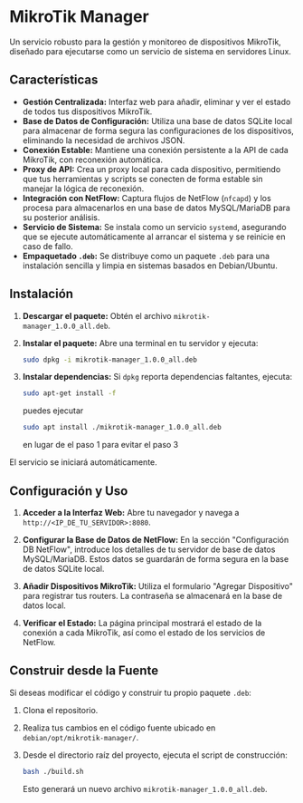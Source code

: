 # MikroTik Manager

Un servicio robusto para la gestión y monitoreo de dispositivos MikroTik, diseñado para ejecutarse como un servicio de sistema en servidores Linux.

## Características

* **Gestión Centralizada:** Interfaz web para añadir, eliminar y ver el estado de todos tus dispositivos MikroTik.
* **Base de Datos de Configuración:** Utiliza una base de datos SQLite local para almacenar de forma segura las configuraciones de los dispositivos, eliminando la necesidad de archivos JSON.
* **Conexión Estable:** Mantiene una conexión persistente a la API de cada MikroTik, con reconexión automática.
* **Proxy de API:** Crea un proxy local para cada dispositivo, permitiendo que tus herramientas y scripts se conecten de forma estable sin manejar la lógica de reconexión.
* **Integración con NetFlow:** Captura flujos de NetFlow (`nfcapd`) y los procesa para almacenarlos en una base de datos MySQL/MariaDB para su posterior análisis.
* **Servicio de Sistema:** Se instala como un servicio `systemd`, asegurando que se ejecute automáticamente al arrancar el sistema y se reinicie en caso de fallo.
* **Empaquetado `.deb`:** Se distribuye como un paquete `.deb` para una instalación sencilla y limpia en sistemas basados en Debian/Ubuntu.

## Instalación

1.  **Descargar el paquete:**
    Obtén el archivo `mikrotik-manager_1.0.0_all.deb`.

2.  **Instalar el paquete:**
    Abre una terminal en tu servidor y ejecuta:

    ```bash
    sudo dpkg -i mikrotik-manager_1.0.0_all.deb
    ```

3.  **Instalar dependencias:**
    Si `dpkg` reporta dependencias faltantes, ejecuta:

    ```bash
    sudo apt-get install -f
    ```

    puedes ejecutar 

    ```bash
    sudo apt install ./mikrotik-manager_1.0.0_all.deb
    ```
    en lugar de el paso 1 para evitar el paso 3

El servicio se iniciará automáticamente.

## Configuración y Uso

1.  **Acceder a la Interfaz Web:**
    Abre tu navegador y navega a `http://<IP_DE_TU_SERVIDOR>:8080`.

2.  **Configurar la Base de Datos de NetFlow:**
    En la sección "Configuración DB NetFlow", introduce los detalles de tu servidor de base de datos MySQL/MariaDB. Estos datos se guardarán de forma segura en la base de datos SQLite local.

3.  **Añadir Dispositivos MikroTik:**
    Utiliza el formulario "Agregar Dispositivo" para registrar tus routers. La contraseña se almacenará en la base de datos local.

4.  **Verificar el Estado:**
    La página principal mostrará el estado de la conexión a cada MikroTik, así como el estado de los servicios de NetFlow.

## Construir desde la Fuente

Si deseas modificar el código y construir tu propio paquete `.deb`:

1.  Clona el repositorio.
2.  Realiza tus cambios en el código fuente ubicado en `debian/opt/mikrotik-manager/`.
3.  Desde el directorio raíz del proyecto, ejecuta el script de construcción:

    ```bash
    bash ./build.sh
    ```
    Esto generará un nuevo archivo `mikrotik-manager_1.0.0_all.deb`.